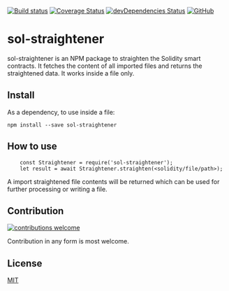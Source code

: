 [![Build status](https://travis-ci.com/Aniket-Engg/sol-straightener.svg?branch=master)](https://travis-ci.com/Aniket-Engg/sol-straightener)
[![Coverage Status](https://coveralls.io/repos/github/Aniket-Engg/sol-straightener/badge.svg?branch=master)](https://coveralls.io/github/Aniket-Engg/sol-straightener?branch=master)
[![devDependencies Status](https://david-dm.org/aniket-engg/sol-straightener/dev-status.svg)](https://david-dm.org/aniket-engg/sol-straightener?type=dev)
[![GitHub](https://img.shields.io/github/license/mashape/apistatus.svg)](https://github.com/Aniket-Engg/sol-straightener)

# sol-straightener
sol-straightener is an NPM package to straighten the Solidity smart contracts. It fetches the content of all imported files and returns the straightened data. It works inside a file only. 

## Install
As a dependency, to use inside a file:
```
npm install --save sol-straightener
```

## How to use

```
    const Straightener = require('sol-straightener');
    let result = await Straightener.straighten(<solidity/file/path>);
```
A import straightened file contents will be returned which can be used for further processing or writing a file.

## Contribution
[![contributions welcome](https://img.shields.io/badge/contributions-welcome-brightgreen.svg?style=flat)](https://github.com/Aniket-Engg/sol-straightener/issues)

Contribution in any form is most welcome.

## License
[MIT](https://github.com/Aniket-Engg/sol-straightener/blob/master/LICENSE)



